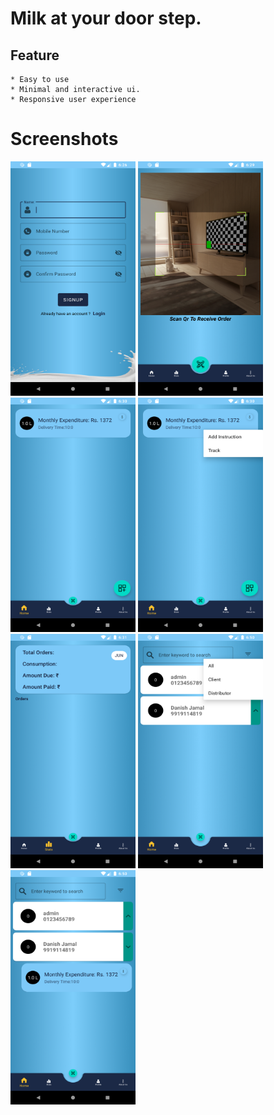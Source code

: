 # Milk at your door step.

## Feature
	* Easy to use
	* Minimal and interactive ui.
	* Responsive user experience

# Screenshots
<img src="https://raw.githubusercontent.com/danishjamal104/durstep/master/Assests/s1.png"
width="200" height="375">
<img src="https://raw.githubusercontent.com/danishjamal104/durstep/master/Assests/s2.png"
width="200" height="375">
<img src="https://raw.githubusercontent.com/danishjamal104/durstep/master/Assests/s3.png"
width="200" height="375">
<img src="https://raw.githubusercontent.com/danishjamal104/durstep/master/Assests/s4.png"
width="200" height="375">
<img src="https://raw.githubusercontent.com/danishjamal104/durstep/master/Assests/s5.png"
width="200" height="375">
<img src="https://raw.githubusercontent.com/danishjamal104/durstep/master/Assests/s6.png"
width="200" height="375">
<img src="https://raw.githubusercontent.com/danishjamal104/durstep/master/Assests/s7.png"
width="200" height="375">
